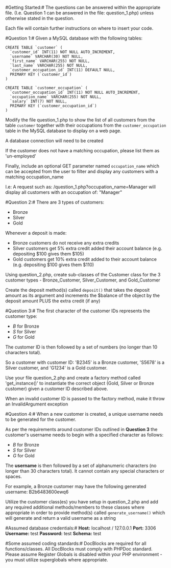#Getting Started:#
The questions can be answered within the appropriate file. (I.e. Question 1 can be answered in the file: question_1.php) unless otherwise stated in the question.

Each file will contain further instructions on where to insert your code.

#Question 1:#
Given a MySQL database with the following tables:

```mysql
CREATE TABLE `customer` (
  `customer_id` INT(11) NOT NULL AUTO_INCREMENT,
  `username` VARCHAR(30) NOT NULL,
  `first_name` VARCHAR(255) NOT NULL,
  `last_name` VARCHAR(255) NOT NULL,
  `customer_occupation_id` INT(11) DEFAULT NULL,
  PRIMARY KEY (`customer_id`)
)

CREATE TABLE `customer_occupation` (
  `customer_occupation_id` INT(11) NOT NULL AUTO_INCREMENT,
  `occupation_name` VARCHAR(255) NOT NULL,
  `salary` INT(7) NOT NULL,
  PRIMARY KEY (`customer_occupation_id`)
)
```

Modify the file question_1.php to show the list of all customers from the table `customer` together with their occupations from the `customer_occupation` table in the MySQL database to display on a web page.

A database connection will need to be created

If the customer does not have a matching occupation, please list them as 'un-employed'

Finally, include an optional GET parameter named `occupation_name` which can be accepted from the user to filter and display any customers with a matching occupation_name

I.e: A request such as: /question_1.php?occupation_name=Manager will display all customers with an occupation of: "Manager"

#Question 2:#
There are 3 types of customers:
* Bronze
* Silver
* Gold

Whenever a deposit is made:
* Bronze customers do not receive any extra credits
* Silver customers get 5% extra credit added their account balance (e.g. depositing $100 gives them $105)
* Gold customers get 10% extra credit added to their account balance (e.g. depositing $100 gives them $110)

Using question_2.php, create sub-classes of the Customer class for the 3 customer types - Bronze_Customer, Silver_Customer, and Gold_Customer

Create the deposit method(s) called `deposit()` that takes the deposit amount as its argument and increments the $balance of the object by the deposit amount PLUS the extra credit (if any)

#Question 3:#
The first character of the customer IDs represents the customer type:
* *B* for Bronze
* *S* for Silver
* *G* for Gold

The customer ID is then followed by a set of numbers (no longer than 10 characters total).

So a customer with customer ID: 'B2345' is a Bronze customer, 'S5678' is a Silver customer, and 'G1234' is a Gold customer.

Use your file question_2.php and create a factory method called 'get_instance()' to instantiate the correct object (Gold, Silver or Bronze
customer) given a customer ID described above.

When an invalid customer ID is passed to the factory method, make it throw an InvalidArgument exception

#Question 4:#
When a new customer is created, a unique username needs to be generated for the customer.

As per the requirements around customer IDs outlined in **Question 3** the customer's username needs to begin with a specified character as follows:
* *B* for Bronze
* *S* for Silver
* *G* for Gold

The **username** is then followed by a set of alphanumeric characters (no longer than 30 characters total). It cannot contain any special characters or spaces.

For example, a Bronze customer may have the following generated username: B2b6483600ewq6

Utilize the customer class(es) you have setup in question_2.php and add any required additional methods/members to these classes where appropriate in order to provide method(s) called `generate_username()`
which will generate and return a valid username as a string

#Assumed database credentials:#
**Host:** localhost / 127.0.0.1
**Port:** 3306
**Username:** test
**Password:** test
**Schema:** test

#Some assumed coding standards:#
DocBlocks are required for all functions/classes. All DocBlocks must comply with PHPDoc standard.
Please assume Register Globals is disabled within your PHP environment - you must utilize superglobals where appropriate.
